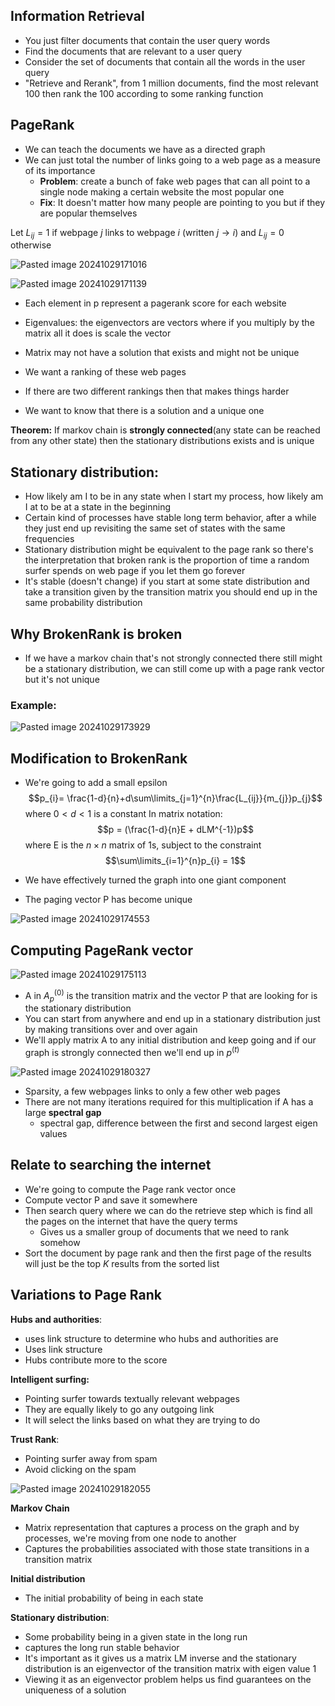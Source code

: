## Information Retrieval 
- You just filter documents that contain the user query words 
- Find the documents that are relevant to a user query
- Consider the set of documents that contain all the words in the user query
- "Retrieve and Rerank", from 1 million documents, find the most relevant 100 then rank the 100 according to some ranking function 

## PageRank
- We can teach the documents we have as a directed graph 
- We can just total the number of links going to a web page as a measure of its importance 
	- **Problem**: create a bunch of fake web pages that can all point to a single node making a certain website the most popular one 
	- **Fix**: It doesn't matter how many people are pointing to you but if they are popular themselves 

Let $L_{ij} = 1$ if webpage $j$ links to webpage $i$ (written $j \rightarrow i$) and $L_{ij} = 0$ otherwise 

![Pasted image 20241029171016](https://github.com/user-attachments/assets/068b106d-361b-4a1f-968d-603e700fc27f)



![Pasted image 20241029171139](https://github.com/user-attachments/assets/ca707854-05f8-4a8b-8298-07ef570bc6f9)


- Each element in p represent a pagerank score for each website 
- Eigenvalues: the eigenvectors are vectors where if you multiply by the matrix all it does is scale the vector 

- Matrix may not have a solution that exists and might not be unique
- We want a ranking of these web pages 
- If there are two different rankings then that makes things harder 
- We want to know that there is a solution and a unique one 


**Theorem:** If markov chain is **strongly connected**(any state can be reached from any other state) then the stationary distributions exists and is unique 

## **Stationary distribution:** 
- How likely am I to be in any state when I start my process, how likely am I at to be at a state in the beginning 
- Certain kind of processes have stable long term behavior, after a while they just end up revisiting the same set of states with the same frequencies 
- Stationary distribution might be equivalent to the page rank so there's the interpretation that broken rank is the proportion of time a random surfer spends on web page if you let them go forever  
- It's stable (doesn't change) if you start at some state distribution and take a transition given by the transition matrix you should end up in the same probability distribution 

## Why BrokenRank is broken
- If we have a markov chain that's not strongly connected there still might be a stationary distribution, we can still come up with a page rank vector but it's not unique 
### Example:

![Pasted image 20241029173929](https://github.com/user-attachments/assets/ecff880e-2e77-4777-ab88-a1791200123b)


## Modification to BrokenRank
- We're going to add a small epsilon
$$p_{i}= \frac{1-d}{n}+d\sum\limits_{j=1}^{n}\frac{L_{ij}}{m_{j}}p_{j}$$
where $0 < d <1$  is a constant 
In matrix notation:
$$p = (\frac{1-d}{n}E + dLM^{-1})p$$
where E is the $n \times n$ matrix of 1s, subject to the constraint
$$\sum\limits_{i=1}^{n}p_{i} = 1$$

- We have effectively turned the graph into one giant component 
- The paging vector P has become unique 

![Pasted image 20241029174553](https://github.com/user-attachments/assets/8733c866-8611-46ca-ac23-8d16c2e7c24f)


## Computing PageRank vector

![Pasted image 20241029175113](https://github.com/user-attachments/assets/261ea6ed-1bad-429e-b963-09fa108428fa)


- A in $A_{p}^{(0)}$ is the transition matrix and the vector P that are looking for is the stationary distribution 
- You can start from anywhere and end up in a stationary distribution just by making transitions over and over again 
- We'll apply matrix A to any initial distribution and keep going and if our graph is strongly connected then we'll end up in $p^{(t)}$

![Pasted image 20241029180327](https://github.com/user-attachments/assets/46e9a716-88f8-4754-90e2-8df9792b0928)


- Sparsity, a few webpages links to only a few other web pages 
- There are not many iterations required for this multiplication if A has a large **spectral gap** 
	- spectral gap, difference between the first and second largest eigen values 

## Relate to searching the internet
- We're going to compute the Page rank vector once
- Compute vector P and save it somewhere 
- Then search query where we can do the retrieve step which is find all the pages on the internet that have the query terms 
	- Gives us a smaller group of documents that we need to rank somehow 
- Sort the document by page rank and then the first page of the results will just be the top $K$ results from the sorted list 

## Variations to Page Rank
**Hubs and authorities**: 
- uses link structure to determine who hubs and authorities are 
- Uses link structure 
- Hubs contribute more to the score

**Intelligent surfing:** 
- Pointing surfer towards textually relevant webpages 
- They are equally likely to go any outgoing link 
- It will select the links based on what they are trying to do 

**Trust Rank**:
- Pointing surfer away from spam
- Avoid clicking on the spam



![Pasted image 20241029182055](https://github.com/user-attachments/assets/bdc630ec-7b72-4836-a853-2951272b2716)


**Markov Chain**
- Matrix representation that captures a process on the graph and by processes, we're moving from one node to another 
- Captures the probabilities associated with those state transitions in a transition matrix 

**Initial distribution**
- The initial probability of being in each state

**Stationary distribution**:
- Some probability being in a given state in the long run 
- captures the long run stable behavior 
- It's important as it gives us a matrix LM inverse and the stationary distribution is an eigenvector of the transition matrix with eigen value 1 
- Viewing it as an eigenvector problem helps us find guarantees on the uniqueness of a solution 

